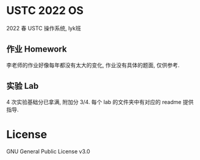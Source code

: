 # USTC 2022 OS
2022 春 USTC 操作系统, lyk班

## 作业 Homework
李老师的作业好像每年都没有太大的变化, 作业没有具体的题面, 仅供参考.

## 实验 Lab

4 次实验基础分已拿满, 附加分 3/4. 每个 lab 的文件夹中有对应的 readme 提供指导.

# License
GNU General Public License v3.0
